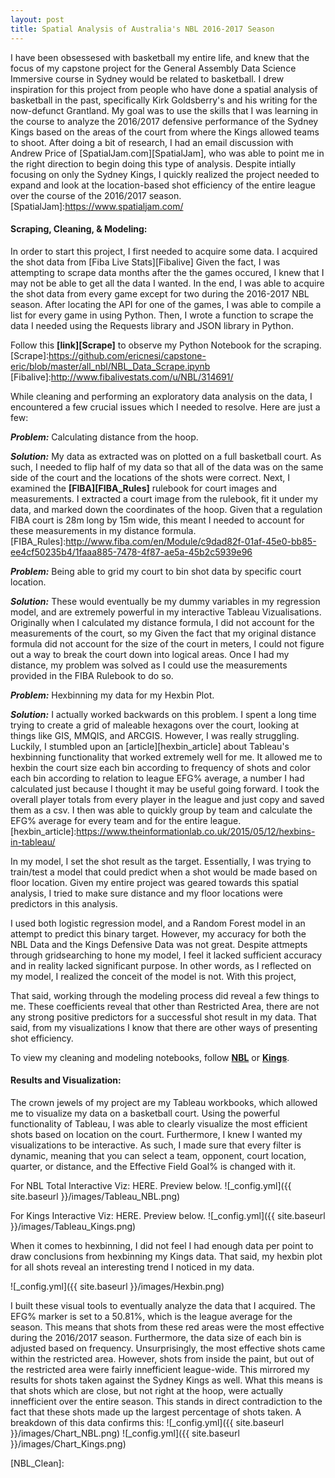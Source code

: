 ```yaml
---
layout: post
title: Spatial Analysis of Australia's NBL 2016-2017 Season
---
```


I have been obsessesed with basketball my entire life, and knew that the focus of my capstone project for the General Assembly Data Science Immersive course in Sydney would be related to basketball.  I drew inspiration for this project from people who have done a spatial analysis of basketball in the past, specifically Kirk Goldsberry's and his writing for the now-defunct Grantland.  My goal was to use the skills that I was learning in the course to analyze the 2016/2017 defensive performance of the Sydney Kings based on the areas of the court from where the Kings allowed teams to shoot.  After doing a bit of research, I had an email discussion with Andrew Price of [SpatialJam.com][SpatialJam], who was able to point me in the right direction to begin doing this type of analysis. Despite intially focusing on only the Sydney Kings, I quickly realized the project needed to expand and look at the location-based shot efficiency of the entire league over the course of the 2016/2017 season. 
[SpatialJam]:https://www.spatialjam.com/

#### Scraping, Cleaning, & Modeling:

In order to start this project, I first needed to acquire some data.  I acquired the shot data from [Fiba Live Stats][Fibalive] Given the fact, I was attempting to scrape data months after the the games occured, I knew that I may not be able to get all the data I wanted.  In the end, I was able to acquire the shot data from every game except for two during the 2016-2017 NBL season.  After locating the API for one of the games, I was able to compile a list for every game in using Python.  Then, I wrote a function to scrape the data I needed using the Requests library and JSON library in Python.  

Follow this **[link][Scrape]** to observe my Python Notebook for the scraping.
[Scrape]:https://github.com/ericnesi/capstone-eric/blob/master/all_nbl/NBL_Data_Scrape.ipynb
[Fibalive]:http://www.fibalivestats.com/u/NBL/314691/

While cleaning and performing an exploratory data analysis on the data, I encountered a few crucial issues which I needed to resolve.  Here are just a few:

***Problem:*** Calculating distance from the hoop.

***Solution:***  My data as extracted was on plotted on a full basketball court.  As such, I needed to flip half of my data so that all of the data was on the same side of the court and the locations of the shots were correct.  Next, I examined the **[FIBA][FIBA_Rules]** rulebook for court images and measurements.  I extracted a court image from the rulebook, fit it under my data, and marked down the coordinates of the hoop.  Given that a regulation FIBA court is 28m long by 15m wide, this meant I needed to account for these measurements in my distance formula.    
[FIBA_Rules]:http://www.fiba.com/en/Module/c9dad82f-01af-45e0-bb85-ee4cf50235b4/1faaa885-7478-4f87-ae5a-45b2c5939e96

***Problem:*** Being able to grid my court to bin shot data by specific court location.  

***Solution:*** These would eventually be my dummy variables in my regression model, and are extremely powerful in my interactive Tableau Vizualisations.  Originally when I calculated my distance formula, I did not account for the measurements of the court, so my Given the fact that my original distance formula did not account for the size of the court in meters, I could not figure out a way to break the court down into logical areas. Once I had my distance, my problem was solved as I could use the measurements provided in the FIBA Rulebook to do so.

***Problem:*** Hexbinning my data for my Hexbin Plot. 

***Solution:*** I actually worked backwards on this problem.  I spent a long time trying to create a grid of maleable hexagons over the court, looking at things like GIS, MMQIS, and ARCGIS. However, I was really struggling. Luckily, I stumbled upon an [article][hexbin_article] about Tableau's hexbinning functionality that worked extremely well for me.  It allowed me to hexbin the court size each bin according to frequency of shots and color each bin according to relation to league EFG% average, a number I had calculated just because I thought it may be useful going forward.  I took the overall player totals from every player in the league and just copy and saved them as a csv.  I then was able to quickly group by team and calculate the EFG% average for every team and for the entire league.   
[hexbin_article]:https://www.theinformationlab.co.uk/2015/05/12/hexbins-in-tableau/

In my model, I set the shot result as the target. Essentially, I was trying to train/test a model that could predict when a shot would be made based on floor location.  Given my entire project was geared towards this spatial analysis, I tried to make sure distance and my floor locations were predictors in this analysis.  

I used both logistic regression model, and a Random Forest model in an attempt to predict this binary target.  However, my accuracy for both the NBL Data and the Kings Defensive Data was not great.  Despite attmepts through gridsearching to hone my model, I feel it lacked sufficient accuracy and in reality lacked significant purpose. In other words, as I reflected on my model, I realized the conceit of the model is not.  With this project, 

That said, working through the modeling process did reveal a few things to me.  These coefficients reveal that other than Restricted Area, there are not any strong positive predictors for a successful shot result in my data.  That said, from my visualizations I know that there are other ways of presenting shot efficiency. 

To view my cleaning and modeling notebooks, follow **[NBL][NBL_Model]** or **[Kings][Kings_Model]**.

[NBL_Model]:https://github.com/ericnesi/capstone-eric/blob/master/all_nbl/Model_NBL_Data.ipynb
[Kings_Model]:https://github.com/ericnesi/capstone-eric/blob/master/kings/Kings_Data.ipynb

#### Results and Visualization:

The crown jewels of my project are my Tableau workbooks, which allowed me to visualize my data on a basketball court. Using the powerful functionality of Tableau, I was able to clearly visualize the most efficient shots based on location on the court. Furthermore, I knew I wanted my visualizations to be interactive.  As such, I made sure that every filter is dynamic, meaning that you can select a team, opponent, court location, quarter, or distance, and the Effective Field Goal% is changed with it.

For NBL Total Interactive Viz: HERE. Preview below.
![_config.yml]({{ site.baseurl }}/images/Tableau_NBL.png)

For Kings Interactive Viz: HERE. Preview below. 
![_config.yml]({{ site.baseurl }}/images/Tableau_Kings.png)

When it comes to hexbinning, I did not feel I had enough data per point to draw conclusions from hexbinning my Kings data. That said, my hexbin plot for all shots reveal an interesting trend I noticed in my data.

![_config.yml]({{ site.baseurl }}/images/Hexbin.png)

I built these visual tools to eventually analyze the data that I acquired. The EFG% marker is set to a 50.81%, which is the league average for the season.  This means that shots from these red areas were the most effective during the 2016/2017 season.  Furthermore, the data size of each bin is adjusted based on frequency.  Unsurprisingly, the most effective shots came within the restricted area.  However, shots from inside the paint, but out of the restricted area were fairly innefficient league-wide.  This mirrored my results for shots taken against the Sydney Kings as well.  What this means is that shots which are close, but not right at the hoop, were actually innefficient over the entire season. This stands in direct contradiction to the fact that these shots made up the largest percentage of shots taken. A breakdown of this data confirms this:
![_config.yml]({{ site.baseurl }}/images/Chart_NBL.png)
![_config.yml]({{ site.baseurl }}/images/Chart_Kings.png)













[NBL_Clean]:
